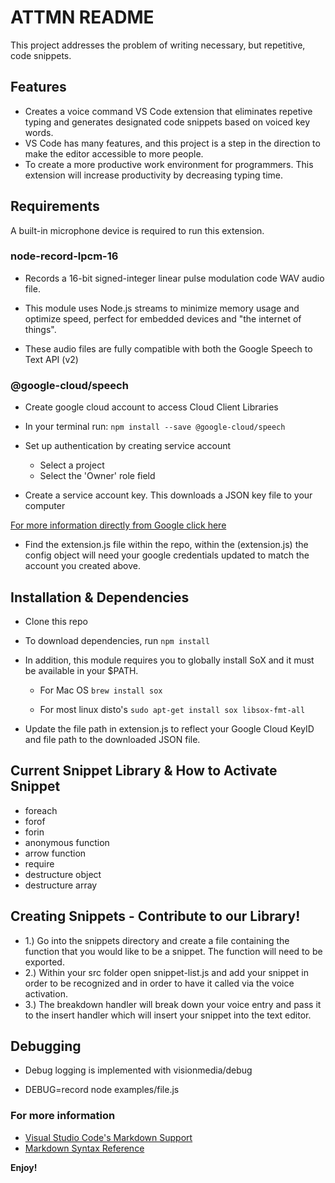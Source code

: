 # ATTMN README

This project addresses the problem of writing necessary, but repetitive, code snippets.

## Features
- Creates a voice command VS Code extension that eliminates repetive typing and generates designated code snippets based on voiced key words.
- VS Code has many features, and this project is a step in the direction to make the editor accessible to more people.
- To create a more productive work environment for programmers. This extension will increase productivity by decreasing typing time.

## Requirements
A built-in microphone device is required to run this extension.
  ### node-record-lpcm-16
  -  Records a 16-bit signed-integer linear pulse modulation code WAV audio file.

  - This module uses Node.js streams to minimize memory usage and optimize speed, perfect for embedded devices and "the internet of things".

  - These audio files are fully compatible with both the Google Speech to Text API (v2)

  ### @google-cloud/speech
  - Create google cloud account to access Cloud Client Libraries

  - In your terminal run:
   `npm install --save @google-cloud/speech`

  - Set up authentication by creating service account
      - Select a project
      - Select the 'Owner' role field

  - Create a service account key. This downloads a JSON key file to your computer

  [For more information directly from Google click here](https://cloud.google.com/speech-to-text/docs/libraries#windows)
  
  - Find the extension.js file within the repo, within the (extension.js) the config object will need your google credentials updated to match the account you created above.


## Installation & Dependencies
- Clone this repo
- To download dependencies, run `npm install`
- In addition, this module requires you to globally install SoX and it must be available in your $PATH.

    - For Mac OS
      `brew install sox`

   - For most linux disto's
     `sudo apt-get install sox libsox-fmt-all`
- Update the file path in extension.js to reflect your Google Cloud KeyID and file path to the downloaded JSON file.

## Current Snippet Library & How to Activate Snippet
- foreach
- forof
- forin
- anonymous function
- arrow function
- require
- destructure object
- destructure array

## Creating Snippets - Contribute to our Library!

- 1.) Go into the snippets directory and create a file containing the function that you would like to be a snippet. The function will need to be exported.
- 2.) Within your src folder open snippet-list.js and add your snippet in order to be recognized and in order to have it called via the voice activation.
- 3.) The breakdown handler will break down your voice entry and pass it to the insert handler which will insert your snippet into the text editor.

## Debugging
- Debug logging is implemented with visionmedia/debug

- DEBUG=record node examples/file.js


### For more information

* [Visual Studio Code's Markdown Support](http://code.visualstudio.com/docs/languages/markdown)
* [Markdown Syntax Reference](https://help.github.com/articles/markdown-basics/)

**Enjoy!**
